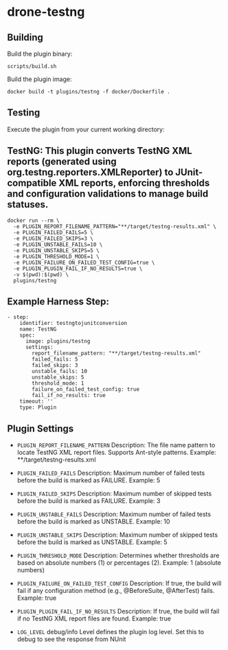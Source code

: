 # drone-testng

## Building

Build the plugin binary:

```text
scripts/build.sh
```

Build the plugin image:

```text
docker build -t plugins/testng -f docker/Dockerfile .
```

## Testing

Execute the plugin from your current working directory:
## TestNG: This plugin converts TestNG XML reports (generated using org.testng.reporters.XMLReporter) to JUnit-compatible XML reports, enforcing thresholds and configuration validations to manage build statuses.
```
docker run --rm \
  -e PLUGIN_REPORT_FILENAME_PATTERN="**/target/testng-results.xml" \
  -e PLUGIN_FAILED_FAILS=5 \
  -e PLUGIN_FAILED_SKIPS=3 \
  -e PLUGIN_UNSTABLE_FAILS=10 \
  -e PLUGIN_UNSTABLE_SKIPS=5 \
  -e PLUGIN_THRESHOLD_MODE=1 \
  -e PLUGIN_FAILURE_ON_FAILED_TEST_CONFIG=true \
  -e PLUGIN_PLUGIN_FAIL_IF_NO_RESULTS=true \
  -v $(pwd):$(pwd) \
  plugins/testng
```
## Example Harness Step:
```
- step:
    identifier: testngtojunitconversion
    name: TestNG
    spec:
      image: plugins/testng
      settings:
        report_filename_pattern: "**/target/testng-results.xml"
        failed_fails: 5
        failed_skips: 3
        unstable_fails: 10
        unstable_skips: 5
        threshold_mode: 1
        failure_on_failed_test_config: true
        fail_if_no_results: true
    timeout: ''
    type: Plugin
```

## Plugin Settings
- `PLUGIN_REPORT_FILENAME_PATTERN`
Description: The file name pattern to locate TestNG XML report files. Supports Ant-style patterns.
Example: **/target/testng-results.xml

- `PLUGIN_FAILED_FAILS`
Description: Maximum number of failed tests before the build is marked as FAILURE.
Example: 5

- `PLUGIN_FAILED_SKIPS`
Description: Maximum number of skipped tests before the build is marked as FAILURE.
Example: 3

- `PLUGIN_UNSTABLE_FAILS`
Description: Maximum number of failed tests before the build is marked as UNSTABLE.
Example: 10

- `PLUGIN_UNSTABLE_SKIPS`
Description: Maximum number of skipped tests before the build is marked as UNSTABLE.
Example: 5

- `PLUGIN_THRESHOLD_MODE`
Description: Determines whether thresholds are based on absolute numbers (1) or percentages (2).
Example: 1 (absolute numbers)

- `PLUGIN_FAILURE_ON_FAILED_TEST_CONFIG`
Description: If true, the build will fail if any configuration method (e.g., @BeforeSuite, @AfterTest) fails.
Example: true

- `PLUGIN_PLUGIN_FAIL_IF_NO_RESULTS`
Description: If true, the build will fail if no TestNG XML report files are found.
Example: true

- `LOG_LEVEL` debug/info Level defines the plugin log level. Set this to debug to see the response from NUnit
	
